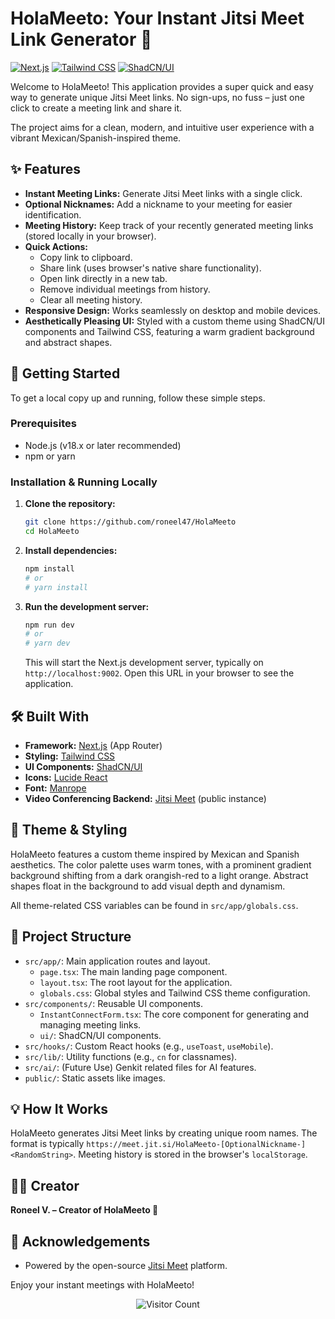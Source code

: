 # HolaMeeto: Your Instant Jitsi Meet Link Generator 🌮

[![Next.js](https://img.shields.io/badge/Next.js-15.x-black?logo=next.js&logoColor=white)](https://nextjs.org/)
[![Tailwind CSS](https://img.shields.io/badge/Tailwind_CSS-3.x-38B2AC?logo=tailwind-css&logoColor=white)](https://tailwindcss.com/)
[![ShadCN/UI](https://img.shields.io/badge/ShadCN/UI-mukaan%20-%23000000.svg?&style=flat&logo=shadcnui&logoColor=white)](https://ui.shadcn.com/)

Welcome to HolaMeeto! This application provides a super quick and easy way to generate unique Jitsi Meet links. No sign-ups, no fuss – just one click to create a meeting link and share it.

The project aims for a clean, modern, and intuitive user experience with a vibrant Mexican/Spanish-inspired theme.

## ✨ Features

- **Instant Meeting Links:** Generate Jitsi Meet links with a single click.
- **Optional Nicknames:** Add a nickname to your meeting for easier identification.
- **Meeting History:** Keep track of your recently generated meeting links (stored locally in your browser).
- **Quick Actions:**
    - Copy link to clipboard.
    - Share link (uses browser's native share functionality).
    - Open link directly in a new tab.
    - Remove individual meetings from history.
    - Clear all meeting history.
- **Responsive Design:** Works seamlessly on desktop and mobile devices.
- **Aesthetically Pleasing UI:** Styled with a custom theme using ShadCN/UI components and Tailwind CSS, featuring a warm gradient background and abstract shapes.

## 🚀 Getting Started

To get a local copy up and running, follow these simple steps.

### Prerequisites

- Node.js (v18.x or later recommended)
- npm or yarn

### Installation & Running Locally

1.  **Clone the repository:**
    ```bash
    git clone https://github.com/roneel47/HolaMeeto
    cd HolaMeeto
    ```

2.  **Install dependencies:**
    ```bash
    npm install
    # or
    # yarn install
    ```

3.  **Run the development server:**
    ```bash
    npm run dev
    # or
    # yarn dev
    ```
    This will start the Next.js development server, typically on `http://localhost:9002`. Open this URL in your browser to see the application.

## 🛠️ Built With

-   **Framework:** [Next.js](https://nextjs.org/) (App Router)
-   **Styling:** [Tailwind CSS](https://tailwindcss.com/)
-   **UI Components:** [ShadCN/UI](https://ui.shadcn.com/)
-   **Icons:** [Lucide React](https://lucide.dev/)
-   **Font:** [Manrope](https://fonts.google.com/specimen/Manrope)
-   **Video Conferencing Backend:** [Jitsi Meet](https://jitsi.org/jitsi-meet/) (public instance)

## 🎨 Theme & Styling

HolaMeeto features a custom theme inspired by Mexican and Spanish aesthetics. The color palette uses warm tones, with a prominent gradient background shifting from a dark orangish-red to a light orange. Abstract shapes float in the background to add visual depth and dynamism.

All theme-related CSS variables can be found in `src/app/globals.css`.

## 📄 Project Structure

-   `src/app/`: Main application routes and layout.
    -   `page.tsx`: The main landing page component.
    -   `layout.tsx`: The root layout for the application.
    -   `globals.css`: Global styles and Tailwind CSS theme configuration.
-   `src/components/`: Reusable UI components.
    -   `InstantConnectForm.tsx`: The core component for generating and managing meeting links.
    -   `ui/`: ShadCN/UI components.
-   `src/hooks/`: Custom React hooks (e.g., `useToast`, `useMobile`).
-   `src/lib/`: Utility functions (e.g., `cn` for classnames).
-   `src/ai/`: (Future Use) Genkit related files for AI features.
-   `public/`: Static assets like images.

## 💡 How It Works

HolaMeeto generates Jitsi Meet links by creating unique room names. The format is typically `https://meet.jit.si/HolaMeeto-[OptionalNickname-]<RandomString>`. Meeting history is stored in the browser's `localStorage`.

## 🧑‍💻 Creator

**Roneel V. – Creator of HolaMeeto 🌮**

## 🙏 Acknowledgements

-   Powered by the open-source [Jitsi Meet](https://jitsi.org/jitsi-meet/) platform.

Enjoy your instant meetings with HolaMeeto!
<p align="center">
  <img src="https://profile-counter.glitch.me/roneel47:HolaMeeto/count.svg" alt="Visitor Count" />
</p>

